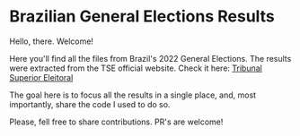 # Brazilian General Elections Results

Hello, there.
Welcome!

Here you'll find all the files from Brazil's 2022 General Elections.
The results were extracted from the TSE official website. Check it here: <a href="https://dadosabertos.tse.jus.br/dataset/resultados-2022" target="_blank">Tribunal Superior Eleitoral</a>

The goal here is to focus all the results in a single place, and, most importantly, share the code I used to do so.

Please, fell free to share contributions. PR's are welcome!

